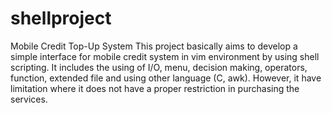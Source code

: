 # shellproject
Mobile Credit Top-Up System
This project basically aims to develop a simple interface for mobile credit system in vim environment by using shell scripting.
It includes the using of I/O, menu, decision making, operators, function, extended file and using other language (C, awk).
However, it have limitation where it does not have a proper restriction in purchasing the services.
